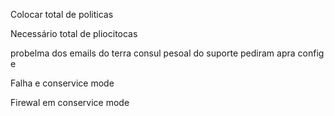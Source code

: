 Colocar total de politicas

Necessário total de pliocitocas 

probelma dos emails do terra consul pesoal do suporte pediram apra config e 

Falha e conservice mode 

Firewal em conservice mode 